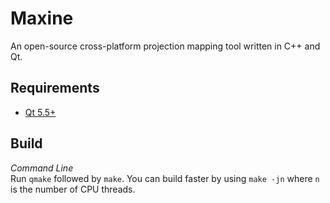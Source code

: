 Maxine
======

An open-source cross-platform projection mapping tool written in C++ and Qt.

Requirements
------------
* [Qt 5.5+](https://www.qt.io/download-open-source)

Build
-----

_Command Line_  
Run `qmake` followed by `make`. You can build faster by using `make -jn` where
`n` is the number of CPU threads.
